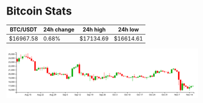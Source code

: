 # Bitcoin Stats

BTC/USDT|24h change|24h high|24h low|
|---|---|---|---|
|$16967.58|0.68%|$17134.69|$16614.61|

<img src="./chart.svg">
